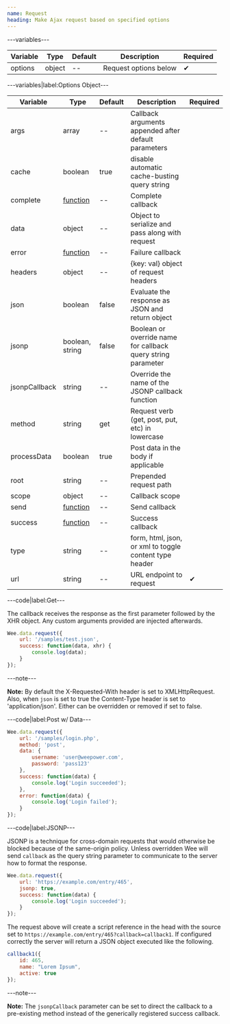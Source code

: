 ```yaml
---
name: Request
heading: Make Ajax request based on specified options
---
```


---variables---

| Variable | Type | Default | Description | Required |
| -- | -- | -- | -- | -- |
| options | object | -- | Request options below | ✔ |

---variables|label:Options Object---

| Variable | Type | Default | Description | Required |
| -- | -- | -- | -- | -- |
| args | array | -- | Callback arguments appended after default parameters ||
| cache | boolean | true | disable automatic cache-busting query string
| complete | [function](/script/#functions) | -- | Complete callback ||
| data | object | -- | Object to serialize and pass along with request ||
| error | [function](/script/#functions) | -- | Failure callback ||
| headers | object | -- | {key: val} object of request headers ||
| json | boolean | false | Evaluate the response as JSON and return object ||
| jsonp | boolean, string | false | Boolean or override name for callback query string parameter ||
| jsonpCallback | string | -- | Override the name of the JSONP callback function ||
| method | string | get | Request verb (get, post, put, etc) in lowercase ||
| processData | boolean | true | Post data in the body if applicable ||
| root | string | -- | Prepended request path ||
| scope | object | -- | Callback scope ||
| send | [function](/script/#functions) | -- | Send callback ||
| success | [function](/script/#functions) | -- | Success callback ||
| type | string | -- | form, html, json, or xml to toggle content type header ||
| url | string | -- | URL endpoint to request | ✔ |

---code|label:Get---

The callback receives the response as the first parameter followed by the XHR object. Any custom arguments provided are injected afterwards.

```javascript
Wee.data.request({
	url: '/samples/test.json',
	success: function(data, xhr) {
		console.log(data);
	}
});
```

---note---

**Note:** By default the X-Requested-With header is set to XMLHttpRequest. Also, when `json` is set to true the Content-Type header is set to 'application/json'. Either can be overridden or removed if set to false.

---code|label:Post w/ Data---

```javascript
Wee.data.request({
	url: '/samples/login.php',
	method: 'post',
	data: {
		username: 'user@weepower.com',
		password: 'pass123'
	},
	success: function(data) {
		console.log('Login succeeded');
	},
	error: function(data) {
    	console.log('Login failed');
    }
});
```

---code|label:JSONP---

JSONP is a technique for cross-domain requests that would otherwise be blocked because of the same-origin policy. Unless overridden Wee will send `callback` as the query string parameter to communicate to the server how to format the response.

```javascript
Wee.data.request({
	url: 'https://example.com/entry/465',
	jsonp: true,
	success: function(data) {
		console.log('Login succeeded');
	}
});
```

The request above will create a script reference in the head with the source set to `https://example.com/entry/465?callback=callback1`. If configured correctly the server will return a JSON object executed like the following.

```javascript
callback1({
	id: 465,
	name: "Lorem Ipsum",
	active: true
});
```

---note---

**Note:** The `jsonpCallback` parameter can be set to direct the callback to a pre-existing method instead of the generically registered success callback.